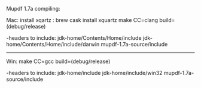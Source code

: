 Mupdf 1.7a compiling:

Mac:
install xqartz : brew cask install xquartz
make CC=clang build=(debug/release)

-headers to include:
jdk-home/Contents/Home/include
jdk-home/Contents/Home/include/darwin
mupdf-1.7a-source/include

---

Win:
make CC=gcc build=(debug/release)

-headers to include:
jdk-home/include
jdk-home/include/win32
mupdf-1.7a-source/include

